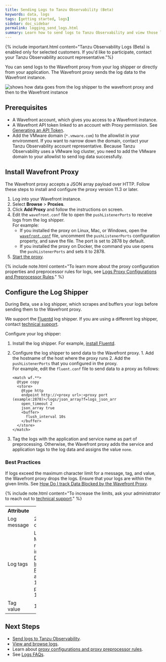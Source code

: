 ```yaml
---
title: Sending Logs to Tanzu Observability (Beta)
keywords: data, logs
tags: [getting started, logs]
sidebar: doc_sidebar
permalink: logging_send_logs.html
summary: Learn how to send logs to Tanzu Observability and view those logs.
---
```


{% include important.html content="Tanzu Observability Logs (Beta) is enabled only for selected customers. If you'd like to participate, contact your Tanzu Observability account representative."%}

You can send logs to the Wavefront proxy from your log shipper or directly from your application. The Wavefront proxy sends the log data to the Wavefront instance.

![shows how data goes from the log shipper to the wavefront proxy and then to the Wavefront instance](images/logging_send_logs.png)

## Prerequisites

* A Wavefront account, which gives you access to a Wavefront instance.
  <!--If you don’t have a cluster, [sign up for a free trial](https://tanzu.vmware.com/observability-trial).-->
* A Wavefront API token linked to an account with Proxy permission. See [Generating an API Token](wavefront_api.html#generating-an-api-token).
* Add the VMware domain (`*.vmware.com`) to the allowlist in your environment. If you want to narrow down the domain, contact your Tanzu Observability account representative.
  Because Tanzu Observability uses a VMware log cluster, you need to add the VMware domain to your allowlist to send log data successfully.

## Install Wavefront Proxy

The Wavefront proxy accepts a JSON array payload over HTTP. Follow these steps to install and configure the proxy version 11.3 or later.
1. Log into your Wavefront instance.
1. Select **Browse** > **Proxies**.
1. Click **Add Proxy** and follow the instructions on screen.
1. Edit the `wavefront.conf` file to open the `pushListenerPorts` to receive logs from the log shipper.
    <br/>For example:
    * If you installed the proxy on Linux, Mac, or Windows, open the [`wavefront.conf`](proxies_configuring.html#proxy-file-paths) file, uncomment the `pushListenerPorts` configuration property, and save the file. The port is set to 2878 by default.
    * If you installed the proxy on Docker, the command you use opens the `pushListenerPorts` and sets it to 2878.
1. [Start the proxy](proxies_installing.html#start-and-stop-a-proxy).

{% include note.html content="To learn more about the proxy configuration properties and preprocessor rules for logs, see [Logs Proxy Configurations and Preprocessor Rules](logging_proxy_configurations.html)." %}

<!--
### Proxy Recommendations for Logs

When sending logs to the proxy we recommend the following:

* A standalone proxy cluster that only receives logs payloads.
* 2 CPUs
* 4 GB memory
* 2 instances of the proxy working behind a load balancer
* Add the following configurations:
    Example:
    ```
      - name: JAVA_HEAP_USAGE
        value: 2G

      - name: JVM_USE_CONTAINER_OPTS
        value: "false"
    ```

-->

## Configure the Log Shipper

During Beta, use a log shipper, which scrapes and buffers your logs before sending them to the Wavefront proxy.

We support the [Fluentd](https://docs.fluentd.org/) log shipper. If you are using a different log shipper, contact [technical support](https://docs.wavefront.com/wavefront_support_feedback.html#support).


Configure your log shipper:
  1. Install the log shipper. For example, [install Fluentd](https://docs.fluentd.org/installation).

  1. Configure the log shipper to send data to the Wavefront proxy.
    1. Add the hostname of the host where the proxy runs
    2. Add the `pushListenerPorts` that you configured in the proxy.
  <br/>For example, edit the `fluent.conf` file to send data to a proxy as follows:

      ```
      <match wf.**>
        @type copy
        <store>
          @type http
          endpoint http://<proxy url>:<proxy port (example:2878)>/logs/json_array?f=logs_json_arr
          open_timeout 2
          json_array true
          <buffer>
            flush_interval 10s
          </buffer>
        </store>
      </match>
      ```
  1. Tag the logs with the application and service name as part of preprocessing. Otherwise, the Wavefront proxy adds the service and application tags to the log data and assigns the value `none`.

### Best Practices

If logs exceed the maximum character limit for a message, tag, and value, the Wavefront proxy drops the logs. Ensure that your logs are within the given limits. See [How Do I track Data Blocked by the Wavefront Proxy](logging_faq.html#how-do-i-track-data-blocked-by-the-wavefront-proxy).

{% include note.html content="To increase the limits, ask your administrator to reach out to [technical support](https://docs.wavefront.com/wavefront_support_feedback.html#support)." %}

<table style="width: 100;">
  <tr>
    <th width="20%">
      Attribute
    </th>
    <th width="80%">
      Default Limit
    </th>
  </tr>
  <tr>
    <td>
      Log message
    </td>
    <td>
      20,000 characters
    </td>
  </tr>
  <tr>
    <td>
      Log tags
    </td>
    <td>
      Low cardinality. Many of the recommendations in <a href="optimize_data_shape.html">Optimizing Data Shape to Improve Performance</a> apply.<br/>
      128 characters per tag.<br/>
      100 tags per log.
    </td>
  </tr>
  <tr>
    <td>
      Tag value
    </td>
    <td>
      128 characters
    </td>
  </tr>
</table>

<!--- Repeat from logging_overview. There are links below already. I recommend we cut this.
## Map the Traces and Metrics to Logs

To get the unified observability experience and drill down from traces to logs and metrics in dashboards or charts to logs, you need to update your settings so that your traces and metrics map to the logs sent from your application. Contact [technical support](wavefront_support_feedback.html#support) to update the settings.

## View Logs

When the data is in Tanzu Observability, you can use the Log Browser to filter and search logs, and drill into logs from charts, alerts, Application Map page, and the Traces Browser. See [View Logs and Troubleshoot](logging_overview.html#view-logs-and-troubleshoot).
--->

## Next Steps

* [Send logs to Tanzu Observability](logging_send_logs.html).
* [View and browse logs](logging_log_browser.html).
* Learn about [proxy configurations and proxy preprocessor rules](logging_proxy_configurations.html).
* See [Logs FAQs](logging_faq.html).

<!---
[Try out the demo app tutorial on GitHub](https://github.com/wavefrontHQ/demo-app) to send logs to Tanzu Observability.
--->
